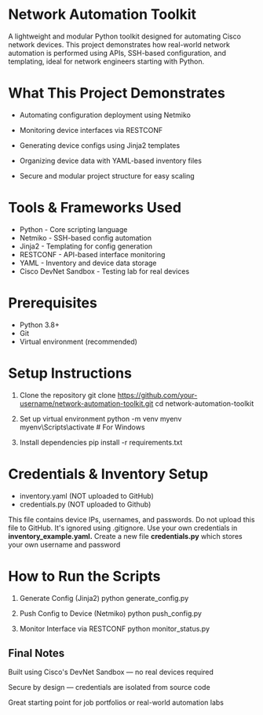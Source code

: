 # Network Automation Toolkit

A lightweight and modular Python toolkit designed for automating Cisco network devices. This project demonstrates how real-world network automation is performed using APIs, SSH-based configuration, and templating, ideal for network engineers starting with Python.

# What This Project Demonstrates

 - Automating configuration deployment using Netmiko

 - Monitoring device interfaces via RESTCONF

 - Generating device configs using Jinja2 templates

 - Organizing device data with YAML-based inventory files

 - Secure and modular project structure for easy scaling

# Tools & Frameworks Used

 - Python	- Core scripting language
 - Netmiko - SSH-based config automation
 - Jinja2	- Templating for config generation
 - RESTCONF -	API-based interface monitoring
 - YAML	- Inventory and device data storage
 - Cisco DevNet Sandbox -	Testing lab for real devices
   
# Prerequisites

 - Python 3.8+
 - Git
 - Virtual environment (recommended)

# Setup Instructions
1. Clone the repository
git clone https://github.com/your-username/network-automation-toolkit.git
cd network-automation-toolkit

2. Set up virtual environment
python -m venv myenv
myenv\Scripts\activate  # For Windows

3. Install dependencies
pip install -r requirements.txt

# Credentials & Inventory Setup
 - inventory.yaml (NOT uploaded to GitHub)
 - credentials.py (NOT uploaded to Github)

This file contains device IPs, usernames, and passwords.
Do not upload this file to GitHub. It's ignored using .gitignore.
Use your own credentials in **inventory_example.yaml.**
Create a new file **credentials.py** which stores your own username and password


# How to Run the Scripts

 1. Generate Config (Jinja2)
python generate_config.py

 2. Push Config to Device (Netmiko)
python push_config.py

 3. Monitor Interface via RESTCONF
python monitor_status.py

## Final Notes

Built using Cisco's DevNet Sandbox — no real devices required

Secure by design — credentials are isolated from source code

Great starting point for job portfolios or real-world automation labs
